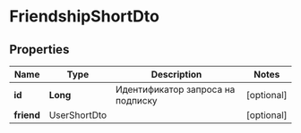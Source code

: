 # FriendshipShortDto

## Properties
Name | Type                             | Description | Notes
------------ |----------------------------------| ------------- | -------------
**id** | **Long**                         | Идентификатор запроса на подписку |  [optional]
**friend** | UserShortDto |  |  [optional]
